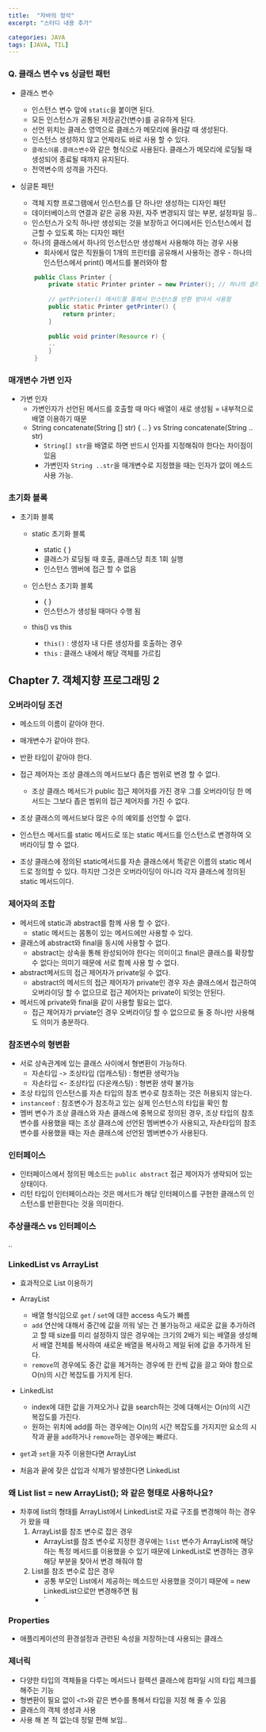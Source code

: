 ```yaml
---
title:  "자바의 정석"
excerpt: "스터디 내용 추가"

categories: JAVA
tags: [JAVA, TIL]
---
```


### Q. 클래스 변수 vs 싱글턴 패턴
* 클래스 변수 
	* 인스턴스 변수 앞에 `static`을 붙이면 된다. 
	* 모든 인스턴스가 공통된 저장공간(변수)를 공유하게 된다.
	* 선언 위치는 클래스 영역으로 클래스가 메모리에 올라갈 때 생성된다. 
	* 인스턴스 생성하지 않고 언제라도 바로 사용 할 수 있다.
	* `클래스이름.클래스변수`와 같은 형식으로 사용된다. 클래스가 메모리에 로딩될 때 생성되어 종료될 때까지 유지된다. 
	* 전역변수의 성격을 가진다. 

* 싱글톤 패턴
	* 객체 지향 프로그램에서 인스턴스를 단 하나만 생성하는 디자인 패턴
	* 데이터베이스의 연결과 같은 공용 자원, 자주 변경되지 않는 부분, 설정파일 등.. 
	* 인스턴스가 오직 하나만 생성되는 것을 보장하고 어디에서든 인스턴스에서 접근할 수 있도록 하는 디자인 패턴
	* 하나의 클래스에서 하나의 인스턴스만 생성해서 사용해야 하는 경우 사용 
		* 회사에서 많은 직원들이 1개의 프린터를 공유해서 사용하는 경우 - 하나의 인스턴스에서 print() 메서드를 불러와야 함
	
		
	``` java
		public Class Printer {
			private static Printer printer = new Printer(); // 하나의 클래스 변수
			
			// getPrinter() 메서드를 통해서 인스턴스를 반환 받아서 사용함 
			public static Printer getPrinter() {
				return printer;
			}
		
			public void printer(Resource r) {
			..
			}
		}
	```

### 매개변수 가변 인자
* 가변 인자
	* 가변인자가 선언된 메서드를 호출할 때 마다 배열이 새로 생성됨 = 내부적으로 배열 이용하기 때문
	* String concatenate(String [] str) { .. } vs String concatenate(String .. str)
		* `String[] str`을 배열로 하면 반드시 인자를 지정해줘야 한다는 차이점이 있음
		* 가변인자 `String ..str`을 매개변수로 지정했을 때는 인자가 없이 메소드 사용 가능. 


### 초기화 블록
* 초기화 블록
	* static 초기화 블록
		* static { }
		* 클래스가 로딩될 때 호출, 클래스당 최초 1회 실행
		* 인스턴스 멤버에 접근 할 수 없음
	* 인스턴스 초기화 블록
		* { }
		* 인스턴스가 생성될 때마다 수행 됨
	
	* this() vs this
		* `this()` : 생성자 내 다른 생성자를 호출하는 경우
		* `this` : 클래스 내에서 해당 객체를 가르킴 

## Chapter 7. 객체지향 프로그래밍 2

### 오버라이딩 조건
* 메소드의 이름이 같아야 한다. 
* 매개변수가 같아야 한다.
* 반환 타입이 같아야 한다. 

* 접근 제어자는 조상 클래스의 메서드보다 좁은 범위로 변경 할 수 없다.  
	* 조상 클래스 메서드가 public 접근 제어자를 가진 경우 그를 오버라이딩 한 메서드는 그보다 좁은 범위의 접근 제어자를 가진 수 없다. 
* 조상 클래스의 메서드보다 많은 수의 예외를 선언할 수 없다. 
* 인스턴스 메서드를 static 메서드로 또는 static 메서드를 인스턴스로 변경하여 오버라이딩 할 수 없다. 

* 조상 클래스에 정의된 static메서드를 자손 클래스에서 똑같은 이름의 static 메서드로 정의할 수 있다. 하지만 그것은 오버라이딩이 아니라 각자 클래스에 정의된 static 메서드이다.

### 제어자의 조합
* 메서드에 static과 abstract를 함께 사용 할 수 없다. 
	* static 메서드는 몸통이 있는 메서드에만 사용할 수 있다. 
* 클래스에 abstract와 final을 동시에 사용할 수 없다. 
	* abstract는 상속을 통해 완성되어야 한다는 의미이고 final은 클래스를 확장할 수 없다는 의미기 때문에 서로 함께 사용 할 수 없다.
* abstract메서드의 접근 제어자가 private일 수 없다. 
	* abstract의 메서드의 접근 제어자가 private인 경우 자손 클래스에서 접근하여 오버라이딩 할 수 없으므로 접근 제어자는 private이 되엇는 안된다.
* 메서드에 private와 final을 같이 사용할 필요는 없다.
	* 접근 제어자가 prviate인 경우 오버라이딩 할 수 없으므로 둘 중 하나만 사용해도 의미가 충분하다. 

### 참조변수의 형변환
* 서로 상속관계에 있는 클래스 사이에서 형변환이 가능하다. 
	* 자손타입 -> 조상타입 (업캐스팅) : 형변환 생략가능
	* 자손타입 <- 조상타입 (다운캐스팅) : 형변환 생략 불가능
* 조상 타입의 인스턴스를 자손 타입의 참조 변수로 참조하는 것은 허용되지 않는다. 
* `instanceof` : 참조변수가 참조하고 있는 실제 인스턴스의 타입을 확인 함
* 멤버 변수가 조상 클래스와 자손 클래스에 중복으로 정의된 경우, 조상 타입의 참조변수를 사용했을 때는 조상 클래스에 선언된 멤버변수가 사용되고, 자손타입의 참조변수를 사용했을 때는 자손 클래스에 선언된 멤버변수가 사용된다. 

### 인터페이스
* 인터페이스에서 정의된 메소드는 `public abstract` 접근 제어자가 생략되어 있는 상태이다.
* 리턴 타입이 인터페이스라는 것은 메서드가 해당 인터페이스를 구현한 클래스의 인스턴스를 반환한다는 것을 의미한다.

### 추상클래스 vs 인터페이스


..


### LinkedList vs ArrayList
* 효과적으로 List 이용하기
* ArrayList
	* 배열 형식임으로 `get` / `set`에 대한 access 속도가 빠름
	* `add` 연산에 대해서 중간에 값을 끼워 넣는 건 불가능하고 새로운 값을 추가하려고 할 때 size를 미리 설정하지 않은 경우에는 크기의 2배가 되는 배열을 생성해서 배열 전체를 복사하여 새로운 배열을 복사하고 제일 뒤에 값을 추가하게 된다. 
	* `remove`의 경우에도 중간 값을 제거하는 경우에 한 칸씩 값을 끌고 와야 함으로 O(n)의 시간 복잡도를 가지게 된다.

* LinkedList 
	* index에 대한 값을 가져오거나 값을 search하는 것에 대해서는 O(n)의 시간 복잡도를 가진다.
	* 원하는 위치에 add를 하는 경우에는 O(n)의 시간 복잡도를 가지지만 요소의 시작과 끝을 `add`하거나 `remove`하는 경우에는 빠르다. 

* `get`과 `set`을 자주 이용한다면 ArrayList
* 처음과 끝에 잦은 삽입과 삭제가 발생한다면 LinkedList

### 왜 List<String> list = new ArrayList<String>(); 와 같은 형태로 사용하나요?
* 차후에 list의 형태를 ArrayList에서 LinkedList로 자료 구조를 변경해야 하는 경우가 왔을 때
	1. ArrayList를 참조 변수로 잡은 경우
		* ArrayList를 참조 변수로 지정한 경우에는 `list` 변수가 ArrayList에 해당하는 특정 메서드를 이용했을 수 있기 때문에 LinkedList로 변경하는 경우 해당 부분을 찾아서 변경 해줘야 함
	2. List를 참조 변수로 잡은 경우
		* 공통 부모인 List에서 제공하는 메소드만 사용했을 것이기 때문에 = new LinkedList<String>으로만 변경해주면 됨
		* `

### Properties
* 애플리케이션의 환경설정과 관련된 속성을 저장하는데 사용되는 클래스

### 제너릭 
* 다양한 타입의 객체들을 다루는 메서드나 컬렉션 클래스에 컴파일 시의 타입 체크를 해주는 기능
* 형변환이 필요 없이 `<T>`와 같은 변수를 통해서 타입을 지정 해 줄 수 있음
* 클래스의 객체 생성과 사용
* 사용 해 본 적 없는데 정말 편해 보임.. 
  

